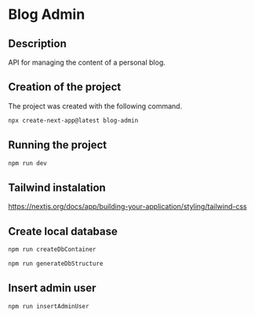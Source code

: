 # Blog Admin

## Description

API for managing the content of a personal blog.

## Creation of the project

The project was created with the following command.

```sh
npx create-next-app@latest blog-admin
```

## Running the project

```sh
npm run dev
```

## Tailwind instalation

https://nextjs.org/docs/app/building-your-application/styling/tailwind-css

## Create local database

```sh
npm run createDbContainer
```

```sh
npm run generateDbStructure
```

## Insert admin user

```sh
npm run insertAdminUser
```
